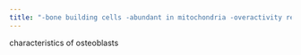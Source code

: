 ```yaml
---
title: "-bone building cells -abundant in mitochondria -overactivity results in increased bone density"
---
```

characteristics of osteoblasts


